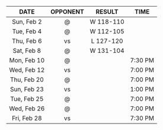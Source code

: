 |    DATE     |        OPPONENT         |  RESULT   |  TIME   |
|:-----------:|:-----------------------:|:---------:|:-------:|
| Sun, Feb 2  |     @ [](/r/sixers)     | W 118-110 |         |
| Tue, Feb 4  | @ [](/r/clevelandcavs)  | W 112-105 |         |
| Thu, Feb 6  |   vs [](/r/mavericks)   | L 127-120 |         |
| Sat, Feb 8  |    @ [](/r/nyknicks)    | W 131-104 |         |
| Mon, Feb 10 |      @ [](/r/heat)      |           | 7:30 PM |
| Wed, Feb 12 |   vs [](/r/nbaspurs)    |           | 7:00 PM |
| Thu, Feb 20 |     @ [](/r/sixers)     |           | 7:00 PM |
| Sun, Feb 23 |   vs [](/r/nyknicks)    |           | 1:00 PM |
| Tue, Feb 25 | @ [](/r/torontoraptors) |           | 7:00 PM |
| Wed, Feb 26 | @ [](/r/detroitpistons) |           | 7:00 PM |
| Fri, Feb 28 | vs [](/r/clevelandcavs) |           | 7:30 PM |